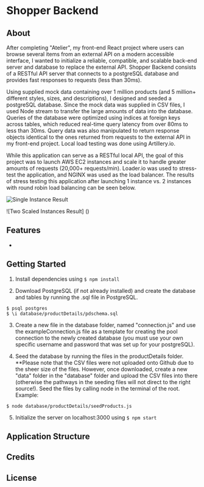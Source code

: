 # Shopper Backend

## About
After completing "Atelier", my front-end React project where users can browse several items from an external API on a modern accessible interface, I wanted to initialize a reliable, compatible, and scalable back-end server and database to replace the external API. Shopper Backend consists of a RESTful API server that connects to a postgreSQL database and provides fast responses to requests (less than 30ms).

Using supplied mock data containing over 1 million products (and 5 million+ different styles, sizes, and descriptions), I designed and seeded a postgreSQL database. Since the mock data was supplied in CSV files, I used Node stream to transfer the large amounts of data into the database. Queries of the database were optimized using indices at foreign keys across tables, which reduced real-time query latency from over 80ms to less than 30ms. Query data was also manipulated to return response objects identical to the ones returned from requests to the external API in my front-end project. Local load testing was done using Artillery.io.

While this application can serve as a RESTful local API, the goal of this project was to launch AWS EC2 instances and scale it to handle greater amounts of requests (20,000+ requests/min). Loader.io was used to stress-test the application, and NGINX was used as the load balancer. The results of stress testing this application after launching 1 instance vs. 2 instances with round robin load balancing can be seen below.

![Single Instance Result](database/results/singleInstance.png)

![Two Scaled Instances Result]
()
## Features
-


## Getting Started

1. Install dependencies using `$ npm install`

2. Download PostgreSQL (if not already installed) and create the database and tables by running the .sql file in PostgreSQL.
```
$ psql postgres
$ \i database/productDetails/pdschema.sql
```

3. Create a new file in the database folder, named "connection.js" and use the exampleConnection.js file as a template for creating the pool connection to the newly created database (you must use your own specific username and password that was set up for your postgreSQL).

4. Seed the database by running the files in the productDetails folder. **Please note that the CSV files were not uploaded onto Github due to the sheer size of the files. However, once downloaded, create a new "data" folder in the "database" folder and upload the CSV files into there (otherwise the pathways in the seeding files will not direct to the right source!). Seed the files by calling node in the terminal of the root. Example:
```
$ node database/productDetails/seedProducts.js
```

5. Initialize the server on localhost:3000 using `$ npm start`

## Application Structure



## Credits

## License